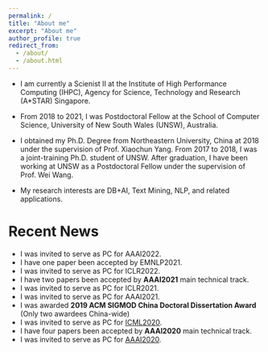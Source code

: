 ```yaml
---
permalink: /
title: "About me"
excerpt: "About me"
author_profile: true
redirect_from: 
  - /about/
  - /about.html
---
```


* I am currently a Scienist II at the Institute of High Performance Computing (IHPC), Agency for Science, Technology and Research (A\*STAR) Singapore.

* From 2018 to 2021, I was Postdoctoral Fellow at the School of Computer Science, University of New South Wales (UNSW), Australia.

* I obtained my Ph.D. Degree from Northeastern University, China at 2018 under the supervision of Prof. Xiaochun Yang. From 2017 to 2018, I was a joint-training Ph.D. student of UNSW. After graduation, I have been working at UNSW as a Postdoctoral Fellow under the supervision of Prof. Wei Wang. 

* My research interests are DB+AI, Text Mining, NLP, and related applications.



# Recent News
* I was invited to serve as PC for AAAI2022.
* I have one paper been accepted by EMNLP2021.
* I was invited to serve as PC for ICLR2022.
* I have two papers been accepted by <b>AAAI2021</b> main technical track.
* I was invited to serve as PC for ICLR2021.
* I was invited to serve as PC for AAAI2021.
* I was awarded <b>2019 ACM SIGMOD China Doctoral Dissertation Award</b> (Only two awardees China-wide)
* I was invited to serve as PC for [ICML2020](https://icml.cc/Conferences/2020/).
* I have four papers been accepted by <b>AAAI2020</b> main technical track.
* I was invited to serve as PC for [AAAI2020](https://aaai.org/Conferences/AAAI-20/).
